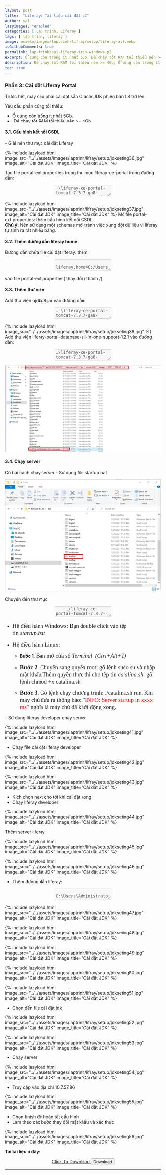 ```yaml
---
layout: post
title:  "Liferay: Tài liệu cài đặt p2"
author: sal
lazyimages: "enabled"
categories: [ Lập trình, Liferay ]
tags: [ lập trình, liferay ]
image: assets/images/laptrinh/lifray/setup/liferay-avt.webp
isGithubComments: true
permalink: lap-trinh/cai-liferay-tren-windows-p2
excerpt: Ổ cứng còn trống ít nhất 5Gb, Để chạy tốt RAM tối thiểu nên >= 4Gb,...
description: Để chạy tốt RAM tối thiểu nên >= 4Gb, Ổ cứng còn trống ít nhất 5Gb,...
toc: true
---
```


<style>
ascolor{color:#214ecf;font-size:1.5em}astext{font-weight:700;font-family:var(--font-body-alt)}
</style>

<h3>Phần 3: Cài đặt Liferay Portal</h3>
<p>Trước hết, m&aacute;y chủ phải c&agrave;i đặt sẵn Oracle JDK phi&ecirc;n bản 1.8 trở l&ecirc;n.</p><p>Y&ecirc;u cầu phần cứng tối thiểu:</p><ul>	<li>Ổ cứng c&ograve;n trống &iacute;t nhất 5Gb.</li>	<li>&nbsp;Để chạy tốt RAM tối thiểu n&ecirc;n &gt;= 4Gb</li></ul>
<h4>3.1. Cấu hình kết nối CSDL</h4>
- Giải nén thư mục cài đặt Liferay

{% include lazyload.html image_src="../../assets/images/laptrinh/lifray/setup/jdkseting36.jpg" image_alt="Cài đặt JDK" image_title="Cài đặt JDK" %}

Tạo file portal-ext.properties trong thư mục liferay-ce-portal trong đường dẫn:
<p style="text-align:center; "><textarea disabled>
 \liferay-ce-portal-tomcat-7.3.7-ga8-20210610183559721\liferay-ce-portal-7.3.7-ga8</textarea></p>
{% include lazyload.html image_src="../../assets/images/laptrinh/lifray/setup/jdkseting37.jpg" image_alt="Cài đặt JDK" image_title="Cài đặt JDK" %}
Mở file portal-ext.properties: thêm cấu hình kết nối CSDL<br>
<script src="https://gist.github.com/NhamNgocTuanAnh/39aef9731ae7edee74b322e9b0eda06a.js"></script>
<b>Chú ý:</b> Nên sử dụng một schemas mới tránh việc xung đột dữ liệu vì liferay tự sinh ra rất nhiều bảng.
<h4>3.2. Thêm đường dẫn liferay home</h4>
Đường dẫn chứa file cài đặt liferay: thêm
<p style="text-align:center; "><textarea disabled>
 liferay.home=C:/Users/Administrator/Downloads/liferay-ce-portal-tomcat-7.3.7-ga8-20210610183559721/liferay-ce-portal-7.3.7-ga8</textarea></p>
vào file portal-ext.properties( thay đổi \ thành /)
<h4>3.3. Thêm thư viện</h4>
Add thư viện ojdbc8.jar vào đường dẫn:
<p style="text-align:center; "><textarea disabled>… \liferay-ce-portal-tomcat-7.3.7-ga8-20210610183559721\liferay-ce-portal-7.3.7-ga8\tomcat-9.0.43\lib\ext</textarea></p>
{% include lazyload.html image_src="../../assets/images/laptrinh/lifray/setup/jdkseting38.jpg" %}
Add thư viện liferay-portal-database-all-in-one-support-1.2.1 vào đường dẫn:
<p style="text-align:center; "><textarea disabled>…\liferay-ce-portal-tomcat-7.3.7-ga8-20210610183559721\liferay-ce-portal-7.3.7-ga8\tomcat-9.0.43\webapps\ROOT\WEB-INF\lib</textarea></p>
<p style="text-align:center; "><img src="../../assets/images/laptrinh/lifray/setup/jdkseting39.jpg" alt="Cài đặt JDK"><br></p>
<h4>3.4. Chạy server</h4>
Có hai cách chạy server
-	Sử dụng file startup.bat
<p style="text-align:center; ">
  <img  src="../../assets/images/laptrinh/lifray/setup/jdkseting40.jpg" alt="Cài đặt JDK"><br>
</p>
Chuyển đến thư mục
<p style="text-align:center; "><textarea disabled>
    …/liferay-ce-portal-tomcat-7.3.7-ga8-20210610183559721/liferay-ce-portal-7.3.7-ga8/tomcat-9.0.43/ tomcat-9.0.43/bin/.
</textarea></p>
<ul><li><p><span style="display:none">&nbsp;</span><span style="font-size:14pt"><span style="background-color:white"><span style="font-family:&quot;Times New Roman&quot;,serif"><span style="color:#222222">Hệ điều h&agrave;nh Windows: Bạn double click v&agrave;o tệp tin&nbsp;<em>startup.bat</em></span></span></span></span></p>	</li></ul><ul>	<li>	<p><span style="font-size:14pt"><span style="background-color:white"><span style="font-family:&quot;Times New Roman&quot;,serif"><span style="color:#222222">Hệ điều h&agrave;nh Linux:&nbsp;</span></span></span></span></p>	<ul>		<li>		<p><strong>Bước 1</strong>.&nbsp;<span style="font-size:14pt"><span style="background-color:white"><span style="font-family:&quot;Times New Roman&quot;,serif"><span style="color:#222222">Bạn mở cửa sổ&nbsp;<em>Terminal</em>&nbsp;<em>&nbsp;(Ctri+Alt+T)</em></span></span></span></span></p>		</li>		<li>		<p><span style="font-size:14pt"><span style="background-color:white"><span style="font-family:&quot;Times New Roman&quot;,serif"><span style="color:#222222"><strong>Bước 2</strong><em>.&nbsp;</em>Chuyển sang quyền root: g&otilde; lệnh&nbsp;sudo su&nbsp;v&agrave; nhập mật khẩu.Th&ecirc;m quyền thực thi cho tệp tin&nbsp;<em>catalina.sh</em>: g&otilde; lệnh&nbsp;chmod +x&nbsp;catalina.sh</span></span></span></span></p>		</li>		<li>		<p><span style="font-size:14pt"><span style="background-color:white"><span style="font-family:&quot;Times New Roman&quot;,serif"><span style="color:#222222"><strong>Bước 3</strong>.&nbsp;G&otilde; lệnh chạy chương tr&igrave;nh:&nbsp;./catalina.sh run</span></span></span></span>.&nbsp;<span style="font-size:14.0pt"><span style="font-family:&quot;Times New Roman&quot;,serif"><span style="color:#222222">Khi m&aacute;y chủ đưa ra th&ocirc;ng b&aacute;o: &quot;</span></span></span><span style="font-size:14.0pt"><span style="font-family:&quot;Times New Roman&quot;,serif"><span style="color:red">INFO: Server startup in xxxx ms&quot;&nbsp;</span><span style="color:#222222">nghĩa l&agrave; m&aacute;y chủ đ&atilde; khởi động xong.</span></span></span><span style="display:none">&nbsp;</span></p>		</li></ul></li></ul>
- Sử dụng liferay developer chạy server

{% include lazyload.html image_src="../../assets/images/laptrinh/lifray/setup/jdkseting41.jpg" image_alt="Cài đặt JDK" image_title="Cài đặt JDK" %}

- Chạy file cài đặt liferay developer

{% include lazyload.html image_src="../../assets/images/laptrinh/lifray/setup/jdkseting42.jpg" image_alt="Cài đặt JDK" image_title="Cài đặt JDK" %}

{% include lazyload.html image_src="../../assets/images/laptrinh/lifray/setup/jdkseting43.jpg" image_alt="Cài đặt JDK" image_title="Cài đặt JDK" %}

- Kích chọn next cho tới khi cài đặt xong
- Chạy liferay developer

{% include lazyload.html image_src="../../assets/images/laptrinh/lifray/setup/jdkseting44.jpg" image_alt="Cài đặt JDK" image_title="Cài đặt JDK" %}

Thêm server liferay

{% include lazyload.html image_src="../../assets/images/laptrinh/lifray/setup/jdkseting45.jpg" image_alt="Cài đặt JDK" image_title="Cài đặt JDK" %}

{% include lazyload.html image_src="../../assets/images/laptrinh/lifray/setup/jdkseting46.jpg" image_alt="Cài đặt JDK" image_title="Cài đặt JDK" %}

- Thêm đường dẫn liferay:
<p style="text-align:center; "><textarea disabled>
    C:\Users\Administrator\Downloads\liferay-ce-portal-tomcat-7.3.7-ga8-20210610183559721\liferay-ce-portal-7.3.7-ga8
</textarea></p>

{% include lazyload.html image_src="../../assets/images/laptrinh/lifray/setup/jdkseting47.jpg" image_alt="Cài đặt JDK" image_title="Cài đặt JDK" %}

{% include lazyload.html image_src="../../assets/images/laptrinh/lifray/setup/jdkseting48.jpg" image_alt="Cài đặt JDK" image_title="Cài đặt JDK" %}

{% include lazyload.html image_src="../../assets/images/laptrinh/lifray/setup/jdkseting49.jpg" image_alt="Cài đặt JDK" image_title="Cài đặt JDK" %}

{% include lazyload.html image_src="../../assets/images/laptrinh/lifray/setup/jdkseting50.jpg" image_alt="Cài đặt JDK" image_title="Cài đặt JDK" %}

{% include lazyload.html image_src="../../assets/images/laptrinh/lifray/setup/jdkseting51.jpg" image_alt="Cài đặt JDK" image_title="Cài đặt JDK" %}

- Chọn đến file cài đặt jdk

{% include lazyload.html image_src="../../assets/images/laptrinh/lifray/setup/jdkseting52.jpg" image_alt="Cài đặt JDK" image_title="Cài đặt JDK" %}

{% include lazyload.html image_src="../../assets/images/laptrinh/lifray/setup/jdkseting53.jpg" image_alt="Cài đặt JDK" image_title="Cài đặt JDK" %}

- Chạy server

{% include lazyload.html image_src="../../assets/images/laptrinh/lifray/setup/jdkseting54.jpg" image_alt="Cài đặt JDK" image_title="Cài đặt JDK" %}

- Truy cập vào địa chỉ 10.7.57.86

{% include lazyload.html image_src="../../assets/images/laptrinh/lifray/setup/jdkseting55.jpg" image_alt="Cài đặt JDK" image_title="Cài đặt JDK" %}

-	Chọn finish để hoàn tất cấu hình
-	Làm theo các bước thay đổi mật khẩu và xác thực

{% include lazyload.html image_src="../../assets/images/laptrinh/lifray/setup/jdkseting56.jpg" image_alt="Cài đặt JDK" image_title="Cài đặt JDK" %}

<b>Tải tài liệu ở đây:</b>
<center><a class="button" href="https://drive.google.com/file/d/1xP4kCtnGs1204WWUI0bWXO3RYEZcknJA/view?usp=sharing" id="download"><span class="circle" aria-hidden="true"><span class="icon arrow"></span></span> Click To Download </a>
<button class="button" id="btn"><span class="circle" aria-hidden="true"><span class="icon arrow"></span></span> Download </button></center><hr>

<!-- {% include redirect-countdown.html redirect_src="https://drive.google.com/file/d/1xP4kCtnGs1204WWUI0bWXO3RYEZcknJA/view?usp=sharing" redirect_title="WEb hay" %} -->

<script>
    var downloadButton = document.getElementById("download");
    var counter = 15;
    var newElement = document.createElement("p");
    newElement.innerHTML = "";
    var id;
    downloadButton.parentNode.replaceChild(newElement, downloadButton);

    function startDownload() {
        this.style.display = 'none';
        id = setInterval(function() {
            counter--;
            if (counter < 0) {
                newElement.parentNode.replaceChild(downloadButton, newElement);
                clearInterval(id)
            } else {
                newElement.innerHTML = "<astext>Please wait <ascolor>" + counter.toString() + " </ascolor>second.</astext>"
            }
        }, 1000)
    };
    var clickbtn = document.getElementById("btn");
    clickbtn.onclick = startDownload;
</script>

<script>function domReady() {
    var toc = document.getElementById('markdown-toc');
    if (toc) {
        toc.insertAdjacentHTML('beforebegin', '<p><strong>Table of contents</strong></p>');
    }
}

if ( document.addEventListener ) { // Mozilla, Opera, Webkit
    document.addEventListener( 'DOMContentLoaded', function() {
        document.removeEventListener( 'DOMContentLoaded', arguments.callee, false);
        domReady();
    }, false );
} else if ( document.attachEvent ) { // If IE event model is used
    // ensure firing before onload
    document.attachEvent('onreadystatechange', function() {
        if ( document.readyState === 'complete' ) {
            document.detachEvent( 'onreadystatechange', arguments.callee );
            domReady();
        }
    });
}</script>

